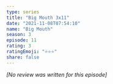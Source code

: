 ```yaml
---
type: series
title: "Big Mouth 3x11"
date: "2021-11-08T07:54:10"
name: "Big Mouth"
season: 3
episode: 11
rating: 3
ratingEmoji: "⭐️⭐️⭐️"
share: false
---
```


_[No review was written for this episode]_
